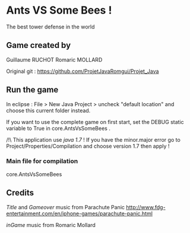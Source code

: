 # Ants VS Some Bees !
The best tower defense in the world

## Game created by

Guillaume RUCHOT
Romaric MOLLARD

Original git : https://github.com/ProjetJavaRomgui/Projet_Java


## Run the game

In eclipse :
File > New Java Project > uncheck "default location" and choose this current folder instead.

If you want to use the complete game on first start, set the DEBUG static variable to True in core.AntsVsSomeBees .

/!\ This application use *java 1.7* !
If you have the minor.major error go to Project/Properties/Compilation and choose version 1.7 then apply !


### Main file for compilation
core.AntsVsSomeBees


## Credits

*Title* and *Gameover* music from Parachute Panic
http://www.fdg-entertainment.com/en/iphone-games/parachute-panic.html

*inGame* music from Romaric Mollard